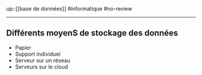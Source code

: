 up::[[base de données]]
#informatique #no-review 

----

## Différents moyenS de stockage des données
 - Papier
 - Support individuel
 - Serveur sur un réseau
 - Serveurs sur le cloud

 


